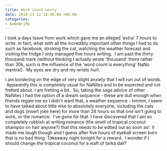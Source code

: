 ```yaml
---
title: Word count worry
date: 2010-11-12 18:40:00 +00:00
categories:
- NaNoWriMo
---
```


I took a days leave from work which gave me an alleged 'extra' 7 hours to write. In fact, what with all the incredibly important other things I had to do such as facebook, stroking the cat, watching the weather forecast and visiting the fridge I only managed five hours writing.  I am past the thirty thousand mark (without thinking I actually wrote 'thousand' there rather than 30k, such is the influence of the 'word count is everything' NaNo mantra!).  My eyes are dry and my wrists hurt.

I am bordering on the edge of very slight anxiety that I will run out of words.  Apparently this is completely usual for NaNites and to be expected and not fretted about. I am fretting a bit.  So, taking the sage advice of other NaNites I had the option of a dream sequence - these are dull enough when friends regale me so I didn't want that, a weather sequence - hmmm, I seem to have talked about little else to absolutely everyone, including the cats and dogs (insert joke here) for more than 24 hours so that one isn't going to work, or the romance.  I've gone for that. I have discovered that I am so completely rubbish at writing romance (the smell of tropical coconut shampoo on hair anyone?) that this needs to be edited out as soon as!  It made me laugh though and I guess after five hours of eyeball screen burn that is no bad thing.
Takeaway night tonight for a reward.  I wonder if I should change the tropical coconut for a waft of tarka dall?
